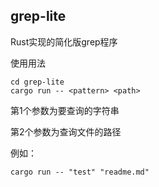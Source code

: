 ## grep-lite

Rust实现的简化版grep程序

使用用法

```shell
cd grep-lite
cargo run -- <pattern> <path>
```

第1个参数为要查询的字符串

第2个参数为查询文件的路径

例如：

```shell
cargo run -- "test" "readme.md"
```

